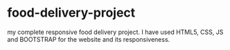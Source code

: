 # food-delivery-project
my complete responsive food delivery project.
I have used HTML5, CSS, JS and BOOTSTRAP for the website and its responsiveness.
